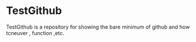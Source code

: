 # TestGithub

TestGithub is a repository for showing the bare minimum of github and how tcneuver , function ,etc.


